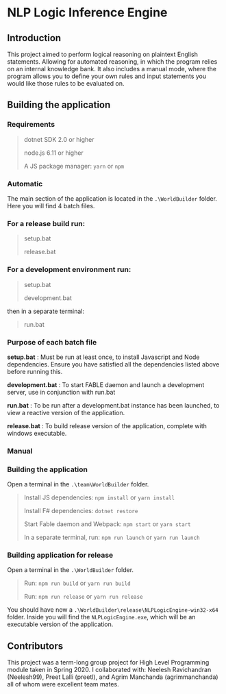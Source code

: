# NLP Logic Inference Engine

## Introduction

This project aimed to perform logical reasoning on plaintext English statements. Allowing for automated reasoning, in which the program relies on an internal knowledge bank. It also includes a manual mode, where the program allows you to define your own rules and input statements you would like those rules to be evaluated on.

## Building the application

### Requirements

> dotnet SDK 2.0 or higher
>
> node.js 6.11 or higher
>
> A JS package manager: `yarn` or `npm`

### Automatic

The main section of the application is located in the `.\WorldBuilder` folder. Here you will find 4 batch files. 

### For a release build run: 

> setup.bat
>
> release.bat

### For a development environment run:

> setup.bat
>
> development.bat

then in a separate terminal:

> run.bat

### Purpose of each batch file 

**setup.bat** : Must be run at least once, to install Javascript and Node dependencies. Ensure you have satisfied all the dependencies listed above before running this.

**development.bat** : To start FABLE daemon and launch a development server, use in conjunction with run.bat

**run.bat** : To be run after a development.bat instance has been launched, to view a reactive version of the application.

**release.bat** : To build release version of the application, complete with windows executable.



### Manual

### Building the application

Open a terminal in the `.\team\WorldBuilder` folder.

> Install JS dependencies: `npm install` or `yarn install`
>
> Install F# dependencies: `dotnet restore`
>
> Start Fable daemon and Webpack: `npm start` or `yarn start`
>
> In a separate terminal, run: `npm run launch` or `yarn run launch`

### Building application for release

Open a terminal in the `.\WorldBuilder` folder.

> Run: `npm run build` or `yarn run build`
>
> Run: `npm run release` or `yarn run release`

You should have now a `.\WorldBuilder\release\NLPLogicEngine-win32-x64` folder. Inside you will find the `NLPLogicEngine.exe`, which will be an executable version of the application.

## Contributors

This project was a term-long group project for High Level Programming module taken in Spring 2020. I collaborated with: Neelesh Ravichandran (Neelesh99), Preet Lalli (preetl), and Agrim Manchanda (agrimmanchanda) all of whom were excellent team mates.